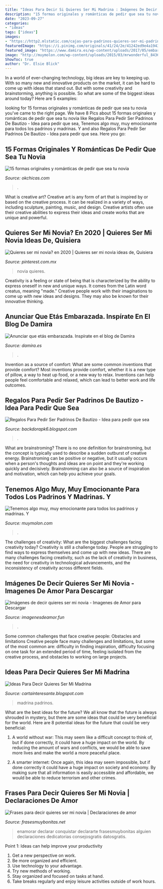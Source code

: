 ```yaml
---
title: "Ideas Para Decir Si Quieres Ser Mi Madrina : Imágenes De Decir Quieres Ser Mi Novia"
description: "15 formas originales y románticas de pedir que sea tu novia"
date: "2023-09-27"
categories:
- "ideas"
tags: ["ideas"]
images:
- "https://http2.mlstatic.com/cajas-para-padrinos-quieres-ser-mi-padrinomadrina-D_NQ_NP_817303-MLM32529019736_102019-F.jpg"
featuredImage: "https://i.pinimg.com/originals/41/24/2e/41242ed9e4a194386a61ebaad518f263.jpg"
featured_image: "https://www.damira.es/wp-content/uploads/2017/05/embarazo-3.jpg"
image: "http://muymolon.com/wp-content/uploads/2015/03/mrwonderful_8436547188956_libro_16_libro-padrino-madrina_cast-69.jpg"
ShowToc: true
author: "Dr. Elsie Blick"
---
```



In a world of ever-changing technology, big ideas are key to keeping up. With so many new and innovative products on the market, it can be hard to come up with ideas that stand out. But with some creativity and brainstorming, anything is possible. So what are some of the biggest ideas around today? Here are 5 examples: 

	

		
looking for 15 formas originales y románticas de pedir que sea tu novia you've came to the right page. We have 8 Pics about 15 formas originales y románticas de pedir que sea tu novia like Regalos Para Pedir Ser Padrinos De Bautizo - Idea para pedir que sea, Tenemos algo muy, muy emocionante para todos los padrinos y madrinas. Y and also Regalos Para Pedir Ser Padrinos De Bautizo - Idea para pedir que sea. Here you go:
		
    
## 15 Formas Originales Y Románticas De Pedir Que Sea Tu Novia

<img loading=lazy src="https://www.okchicas.com/wp-content/uploads/2016/05/large-2-525x700.jpg" onerror="this.onerror=null;this.src='https://tse1.mm.bing.net/th?id=OIP.M3ctTVf-uPolQwWrN-pb3wHaJ4&amp;pid=15.1';" alt="15 formas originales y románticas de pedir que sea tu novia">

_Source: okchicas.com_

>. 

	

What is creative art?
Creative art is any form of art that is inspired by or based on the creative process. It can be realized in a variety of ways, including sculpture, painting, music, and design. Creative artists often use their creative abilities to express their ideas and create works that are unique and powerful.

    
## Quieres Ser Mi Novia? En 2020 | Quieres Ser Mi Novia Ideas De, Quisiera

<img loading=lazy src="https://i.pinimg.com/originals/9a/e4/24/9ae4247c8707ea46efdc921ca8fcf437.jpg" onerror="this.onerror=null;this.src='https://tse4.mm.bing.net/th?id=OIP.v1HC4oOrLHDMDyKE8WzbSwHaJQ&amp;pid=15.1';" alt="Quieres ser mi novia? en 2020 | Quieres ser mi novia ideas de, Quisiera">

_Source: pinterest.com.mx_

>novia quieres. 

	

Creativity is a feeling or state of being that is characterized by the ability to express oneself in new and unique ways. It comes from the Latin word creatus, meaning "made." Creative people work with their imaginations to come up with new ideas and designs. They may also be known for their innovative thinking.

    
## Anunciar Que Etás Embarazada. Inspírate En El Blog De Damira

<img loading=lazy src="https://www.damira.es/wp-content/uploads/2017/05/embarazo-3.jpg" onerror="this.onerror=null;this.src='https://tse1.mm.bing.net/th?id=OIP.RjZBmv8-dJ1gvGkke0rJogHaNK&amp;pid=15.1';" alt="Anunciar que etás embarazada. Inspírate en el blog de Damira">

_Source: damira.es_

>. 

	

Invention as a source of comfort: What are some common inventions that provide comfort?
Most inventions provide comfort, whether it is a new type of pillow, a way to heat up food, or a new way to relax. Inventions can help people feel comfortable and relaxed, which can lead to better work and life outcomes.

    
## Regalos Para Pedir Ser Padrinos De Bautizo - Idea Para Pedir Que Sea

<img loading=lazy src="https://i.pinimg.com/originals/41/24/2e/41242ed9e4a194386a61ebaad518f263.jpg" onerror="this.onerror=null;this.src='https://tse3.mm.bing.net/th?id=OIP.BLJI7t8IUKxAonsObS6T3AHaHa&amp;pid=15.1';" alt="Regalos Para Pedir Ser Padrinos De Bautizo - Idea para pedir que sea">

_Source: backdorapk6.blogspot.com_

>. 

	

What are brainstroming?
There is no one definition for brainstroming, but the concept is typically used to describe a sudden outburst of creative energy. Brainstroming can be positive or negative, but it usually occurs when a person's thoughts and ideas are on point and they're working quickly and decisively. Brainstroming can also be a source of inspiration and motivation, which can help you achieve your goals.

    
## Tenemos Algo Muy, Muy Emocionante Para Todos Los Padrinos Y Madrinas. Y

<img loading=lazy src="http://muymolon.com/wp-content/uploads/2015/03/mrwonderful_8436547188956_libro_16_libro-padrino-madrina_cast-69.jpg" onerror="this.onerror=null;this.src='https://tse1.mm.bing.net/th?id=OIP.tNz_Nh8bI9tlRhKqphNxFgHaHa&amp;pid=15.1';" alt="Tenemos algo muy, muy emocionante para todos los padrinos y madrinas. Y">

_Source: muymolon.com_

>. 

	

The challenges of creativity: What are the biggest challenges facing creativity today?
Creativity is still a challenge today. People are struggling to find ways to express themselves and come up with new ideas. There are many challenges facing creativity, such as the lack of creativity in business, the need for creativity in technological advancements, and the inconsistency of creativity across different fields.

    
## Imágenes De Decir Quieres Ser Mi Novia - Imagenes De Amor Para Descargar

<img loading=lazy src="https://imagenesdeamor.fun/wp-content/uploads/2019/05/20-10-1024x618.jpg" onerror="this.onerror=null;this.src='https://tse1.mm.bing.net/th?id=OIP.SmElZWaifKU7VjGljPq-MwHaEe&amp;pid=15.1';" alt="Imágenes de decir quieres ser mi novia - Imagenes de Amor para Descargar">

_Source: imagenesdeamor.fun_

>. 

	

Some common challenges that face creative people: Obstacles and limitations
Creative people face many challenges and limitations, but some of the most common are: difficulty in finding inspiration, difficulty focusing on one task for an extended period of time, feeling isolated from the creative process, and obstacles to working on large projects.

    
## Ideas Para Decir Quieres Ser Mi Madrina

<img loading=lazy src="https://http2.mlstatic.com/cajas-para-padrinos-quieres-ser-mi-padrinomadrina-D_NQ_NP_817303-MLM32529019736_102019-F.jpg" onerror="this.onerror=null;this.src='https://tse3.mm.bing.net/th?id=OIP.Hdd5JeO3pSJwQ2utdk-GfAHaJ4&amp;pid=15.1';" alt="Ideas Para Decir Quieres Ser Mi Madrina">

_Source: cartainteresante.blogspot.com_

>madrina padrinos. 

	

What are the best ideas for the future?
We all know that the future is always shrouded in mystery, but there are some ideas that could be very beneficial for the world. Here are 8 potential ideas for the future that could be very beneficial:
1. A world without war: This may seem like a difficult concept to think of, but if done correctly, it could have a huge impact on the world. By reducing the amount of wars and conflicts, we would be able to save more lives and make the world a more peaceful place.

2. A smarter internet: Once again, this idea may seem impossible, but if done correctly it could have a huge impact on society and economy. By making sure that all information is easily accessible and affordable, we would be able to reduce terrorism and other crimes.


    
## Frases Para Decir Quieres Ser Mi Novia | Declaraciones De Amor

<img loading=lazy src="http://www.frasesmuybonitas.net/wp-content/uploads/2014/11/frases-para-decir-quieres-ser-mi-novia.jpg" onerror="this.onerror=null;this.src='https://tse4.mm.bing.net/th?id=OIP.tHIWL4GSU7gy74igLBO_ugAAAA&amp;pid=15.1';" alt="Frases para decir quieres ser mi novia | Declaraciones de amor">

_Source: frasesmuybonitas.net_

>enamorar declarar conquistar declararte frasesmuybonitas alguien declaraciones dedicatorias consejosgratis datosgratis. 

	

Point 1: Ideas can help improve your productivity
1. Get a new perspective on work.
2. Be more organized and efficient.
3. Use technology to your advantage.
4. Try new methods of working.
5. Stay organized and focused on tasks at hand.
6. Take breaks regularly and enjoy leisure activities outside of work hours.

